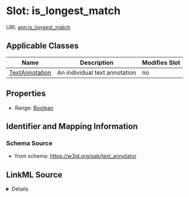 # Slot: is_longest_match

URI: [ann:is_longest_match](https://w3id.org/linkml/text_annotator/is_longest_match)



<!-- no inheritance hierarchy -->




## Applicable Classes

| Name | Description | Modifies Slot |
| --- | --- | --- |
[TextAnnotation](TextAnnotation.md) | An individual text annotation |  no  |







## Properties

* Range: [Boolean](Boolean.md)





## Identifier and Mapping Information







### Schema Source


* from schema: https://w3id.org/oak/text_annotator




## LinkML Source

<details>
```yaml
name: is_longest_match
from_schema: https://w3id.org/oak/text_annotator
rank: 1000
alias: is_longest_match
owner: TextAnnotation
domain_of:
- TextAnnotation
range: boolean

```
</details>